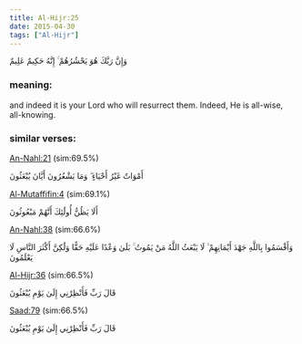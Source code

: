 ```yaml
---
title: Al-Hijr:25
date: 2015-04-30
tags: ["Al-Hijr"]
---
```

وَإِنَّ رَبَّكَ هُوَ يَحْشُرُهُمْ ۚ إِنَّهُ حَكِيمٌ عَلِيمٌ
### meaning: 
and indeed it is your Lord who will resurrect them. Indeed, He is all-wise, all-knowing.
### similar verses: 

[An-Nahl:21](/16/21) (sim:69.5%)

أَمْوَاتٌ غَيْرُ أَحْيَاءٍ ۖ وَمَا يَشْعُرُونَ أَيَّانَ يُبْعَثُونَ

[Al-Mutaffifin:4](/83/4) (sim:69.1%)

أَلَا يَظُنُّ أُولَٰئِكَ أَنَّهُمْ مَبْعُوثُونَ

[An-Nahl:38](/16/38) (sim:66.6%)

وَأَقْسَمُوا بِاللَّهِ جَهْدَ أَيْمَانِهِمْ ۙ لَا يَبْعَثُ اللَّهُ مَنْ يَمُوتُ ۚ بَلَىٰ وَعْدًا عَلَيْهِ حَقًّا وَلَٰكِنَّ أَكْثَرَ النَّاسِ لَا يَعْلَمُونَ

[Al-Hijr:36](/15/36) (sim:66.5%)

قَالَ رَبِّ فَأَنْظِرْنِي إِلَىٰ يَوْمِ يُبْعَثُونَ

[Saad:79](/38/79) (sim:66.5%)

قَالَ رَبِّ فَأَنْظِرْنِي إِلَىٰ يَوْمِ يُبْعَثُونَ
